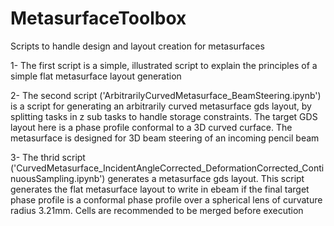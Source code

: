 # MetasurfaceToolbox
Scripts to handle design and layout creation for metasurfaces

1- The first script is a simple, illustrated script to explain the principles of a simple flat metasurface layout generation

2- The second script ('ArbitrarilyCurvedMetasurface_BeamSteering.ipynb') is a script for generating an arbitrarily curved metasurface gds layout, by splitting tasks in z sub tasks to handle storage constraints. The target GDS layout here is a phase profile conformal to a 3D curved curface. The metasurface is designed for 3D beam steering of an incoming pencil beam

3- The thrid script ('CurvedMetasurface_IncidentAngleCorrected_DeformationCorrected_ContinuousSampling.ipynb')  generates a metasurface gds layout. This script generates the flat metasurface layout to write in ebeam if the final target phase profile is a conformal phase profile over a spherical lens of curvature radius 3.21mm. Cells are recommended to be merged before execution


